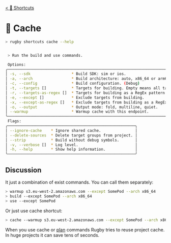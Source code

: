 [< 📍 Shortcuts](../shortcuts.md)

# 🏈 Cache

```sh
> rugby shortcuts cache --help
```

```sh

 > Run the build and use commands.

 Options:
╭────────────────────────────────────────────────────────────────────────────────╮
│ -s, --sdk                  * Build SDK: sim or ios.                            │
│ -a, --arch                 * Build architecture: auto, x86_64 or arm64.        │
│ -c, --config               * Build configuration. (Debug)                      │
│ -t, --targets []           * Targets for building. Empty means all targets.    │
│ -r, --targets-as-regex []  * Targets for building as a RegEx pattern.          │
│ -e, --except []            * Exclude targets from building.                    │
│ -x, --except-as-regex []   * Exclude targets from building as a RegEx pattern. │
│ -o, --output               * Output mode: fold, multiline, quiet.              │
│ --warmup                   * Warmup cache with this endpoint.                  │
╰────────────────────────────────────────────────────────────────────────────────╯
 Flags:
╭────────────────────────────────────────────────────────╮
│ --ignore-cache    * Ignore shared cache.               │
│ --delete-sources  * Delete target groups from project. │
│ --strip           * Build without debug symbols.       │
│ -v, --verbose []  * Log level.                         │
│ -h, --help        * Show help information.             │
╰────────────────────────────────────────────────────────╯
```

## Discussion

It just a combination of exist commands. You can call them separately:
```sh
> warmup s3.eu-west-2.amazonaws.com --except SomePod --arch x86_64
> build --except SomePod --arch x86_64
> use --except SomePod
```

Or just use cache shortcut:
```sh
> cache --warmup s3.eu-west-2.amazonaws.com --except SomePod --arch x86_64
```

When you use cache or [plan](../plan.md) commands Rugby tries to reuse project cache.\
In huge projects it can save tens of seconds.
